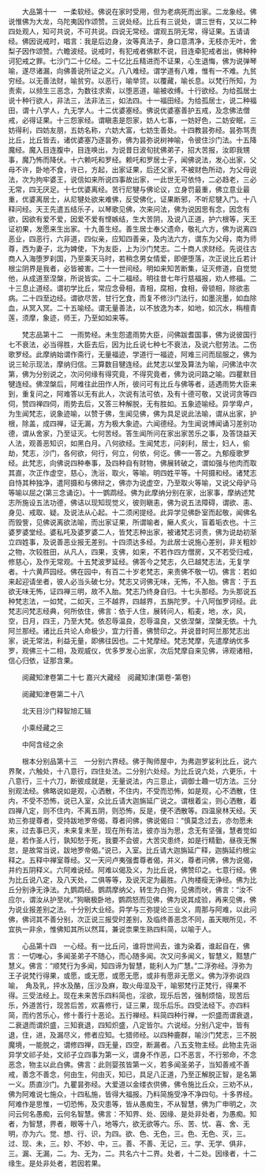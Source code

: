 <!-- { "loadSidebar": true } -->
　　大品第十一　一柔软经。佛说在家时受用，但为老病死而出家。二龙象经。佛说惟佛为大龙，乌陀夷因作颂赞。三说处经。比丘有三说处，谓三世有，又以二种四处观人，知可共说，不可共说。四说无常经。谓观五阴无常，得证果。五请请经。佛因说戒时，唱言：我是后边身，汝等真法子，身口意清净，无枝亦无叶，舍梨子因作颂赞。六瞻波经。说戒时，有犯戒者佛默不说，目连牵犯戒者出，佛种种诃犯戒之罪。七沙门二十亿经。二十亿比丘精进而不证果，心生退悔，佛为说弹琴喻，遂尽诸漏，向佛善说所证之义。八八难经。谓学道有八难，惟有一不难。九贫穷经。以无善法财，喻贫穷。以恶行，喻举贷。以覆藏，喻长息。以梵行所知，为责索，以频生三恶念，为数往求索，以堕恶道，喻被收缚。十行欲经。为给孤居士说十种行欲人，非法三，法非法三，如法四。十一福田经。为给孤居士，说二种福田，谓十八学人，九无学人。十二优婆塞经。佛说优婆塞善护五戒，及念佛法僧戒，必得证果。十三怨家经。谓瞋恚是怨家，妨人七事，一妨好色，二妨安眠，三妨得利，四妨友朋，五妨名称，六妨大富，七妨生善处。十四教昙弥经。昙弥骂责比丘，比丘皆去，诸优婆塞乃逐昙弥，佛为昙弥说树神喻，令彼住沙门法。十五降魔经。魔入目连腹中，目连唤出，为说昔日波旬扰佛弟子，招大苦报，汝即我甥事，魔乃怖而降伏。十六赖吒和罗经。赖吒和罗居士子，闻佛说法，发心出家，父母不许，卧地不食，许已，方起，出家证果，后还父家，不被财色所动，为父母说法，次为拘牢婆王，说信如来所说四事故出家，一此世无可依恃，二必趋老，三必无常，四无厌足。十七优婆离经。苦行尼犍与佛论议，立身罚最重，佛立意业最重，优婆离居士，从尼犍处欲来难佛，反受佛化，证果断邪，不听尼犍入门。十八释问经。天王先遣五结乐子，以琴歌见佛，次来问法，佛为说因思有念，因念有欲，因欲有爱不爱，因爱不爱有悭嫉结，生大苦阴，及说八正道，护六根等，天王证初果，发愿来生出家。十九善生经。善生居士奉父遗命，敬礼六方，佛为说离四恶业，四恶行，六非道，四似亲，应知四善亲，及内法六方，谓东为父母，南为师尊，西为妻子，北为婢使，下为友臣，上为沙门梵志。二十商人求财经。先说往古商人入海堕罗刹国，乃至乘天马时，若稍念男女情爱，即便堕落，次正说比丘若计根尘阴界是我者，必皆被害。二十一世间经。明如来知苦断集，证灭修道，自觉觉他，从成道至涅槃，所说皆实。二十二福经。明往昔七年行慈福报，劝人修福。二十三息止道经。谓初学比丘，常应念骨相，青相，腐相，食相，骨锁相，除欲恚病。二十四至边经。谓欲尽苦，甘行乞食，而复不修沙门法行，如墨浣墨，如血除血，从冥入冥。二十五喻经。谓无量善法，以不放逸为本，如地，如沉水，栴檀青莲，须摩，象迹，师王，乃至如如来等。

　　梵志品第十二　一雨势经。未生怨遣雨势大臣，问佛跋耆国事，佛为说彼国行七不衰法，必当得胜，大臣去后，因为比丘说七种七不衰法，及说六慰劳法。二伤歌罗经。此摩纳始谓作斋行，无量福迹，学道行一福迹，阿难三问而屈服之，佛为说三轮示现法，摩纳归信。三算数目犍连经。此梵志以堂及算法为喻，问佛法中次第，佛为分别说之，次问何缘有得究竟，不得究竟者，佛为说问路之喻。四瞿默目犍连经。佛涅槃后，阿难往此田作人所，彼问可有比丘与佛等者，适遇雨势大臣来到，重复问之，阿难答以无有此人，次说有法可依，及有十德可敬，又说诃贪等四伺，赞四禅四伺，雨势去后，又答三种解脱，无有胜如。五象迹喻经。异学卑卢，为生闻梵志，说象迹喻，以赞于佛，生闻见佛，佛为具足说此法喻，谓从出家，护根，除盖，成四禅，证无漏，方为极大象迹。六闻德经。为生闻说博闻诵习差别功德，谓从舍家，乃至证灭。七何苦经。答生闻所问在家出家苦乐之事，及答饶益天人法，观善恶知识，如黑白月。八何欲经。生闻梵志，问刹利，居士，妇人，偷劫，梵志，沙门，各何欲，何行，何立，何依，何讫。佛一一答之。九郁瘦歌罗经。此梵志，向佛说四种奉事，及四种自有财物，佛展转破之，谓如强与他肉而取其直，次正作虚空，慈心，洗浴，取火，等喻。明四姓平等。十阿摄和经。诸梵志自恃其种独净，遣阿摄和与佛辩之，佛亦为说虚空，乃至取火等喻，又说父母驴马等喻以屈之(第三念诵讫)。十一鹦鹉经。佛为此摩纳分别在家，出家事，摩纳述梵志所施设五法功德，佛诘以现知现觉义，彼则瞋恚，佛为说五法障碍，谓欲、恚、身见、戒取、疑。及说法从心起。十二须闲提经。此异学见佛卧室而起敬，闻佛名而毁訾，见佛说离欲法喻，而出家证果，所谓喻者，癞人炙火，盲着垢衣也。十三婆罗婆堂经。婆私吒及婆罗婆二人，皆梵志种出家，被诸梵志诃责，佛为说劫初渐立四姓事，及说善恶业报无差别。十四须达多经。为此居士说施心差别，非关粗妙之物，次较胜田，从凡人，四果，支佛，如来，不若作四方僧房，又不若受归戒，修慈心，及作无常观。十五梵波罗延经。佛答今之梵志，久已越梵志法，无复学者。十六黄芦园经。佛在园中，有百二十岁老梵志，来责佛不敬一切。佛言：若如来起迎请坐者，彼人必当头破七分。梵志又诃佛无味，无怖，不入胎。佛言：于五欲无味无怖，证四禅三明，故不入胎。梵志乃终身自归。十七头那经。为头那说五种梵志法，一如梵，二如天，三不越界，四越界，五旃陀罗。十八阿伽罗诃经。此梵志问梵志经典，何所依住，佛言：依于人住，展转问人，稻麦，地，水，风，空，日月，四王，乃至大梵。依忍辱温良，忍辱温良，又依涅槃，涅槃无依。十九阿兰那经。诸比丘共论人命极少，宜力行善，佛赞印之。并说昔时阿兰那梵志出家，说无常法，利益无量，即佛往因也。二十梵摩经。梵志梵摩，先遣摩纳优多罗，观佛三十二相，及观威仪，优多罗发心出家，次后梵摩自来见佛，谛观诸相，信心归依，证那含果。

　　阅藏知津卷第二十七
嘉兴大藏经　阅藏知津(第卷-第卷)


　　阅藏知津卷第二十八

　　北天目沙门释智旭汇辑

　　小乘经藏之三

　　中阿含经之余

　　根本分别品第十三　一分别六界经。佛于陶师屋中，为弗迦罗娑利比丘，说六界聚，六触处，十八意行，四住处法。二分别六处经。为比丘说六处，六更乐，十八意行，三十六刀，断彼成就是，无量说法，内三意止，调御士趣一切方法。三分别观法经。佛略说如是观，心洒散，不住内，不受而恐怖，如是观，心不洒散，住内，不受不恐怖，说已入室，众比丘请大迦旃延广说之。谓根着尘，则心洒散，着四禅八定，则不住内，不离五阴，则恐怖，反是，便不洒散等。四温泉林天经。天劝三弥提尊者，受持跋地罗帝偈，尊者问佛，佛说偈曰：“慎莫念过去，亦勿愿未来，过去事已灭，未来复未至，现在所有法，彼亦当为思，念无有坚强，慧者觉如是，若作圣人行，孰知愁于死，我要不会彼，大苦灾患终，如是行精勤，昼夜无懈怠，是故常当说，跋地罗帝偈。”说已，入室。比丘请大迦旃延广释，迦旃延约根尘释之。五释中禅室尊经。又一天问卢夷强耆尊者偈，并义，尊者问佛，佛为说偈，并约五阴释义。六阿难说经。阿难以偈及义，为比丘说，佛赞印之。七意行经。佛为比丘说八定，及八天处，二俱等等，及说灭定为最胜。八拘楼瘦无诤经。佛为比丘分别诤无诤法。九鹦鹉经。鹦鹉摩纳父，转生为白狗，见佛而吠，佛言：“汝不应尔，谓汝从护至吠。”狗瞋极卧地，鹦鹉怒而见佛，佛为说其成验，再来见佛，佛为说业报差别之法。十分别大业经。异学与三弥提论三业义，周那与阿难，以此问佛，佛诃其不善分别，次正说三报受时差别，及临终善恶念不同，虽天眼所见，不宜执一非余，惟佛知其所以然耳，兼说柰果生熟四料简，以喻于人。

　　心品第十四　一心经。有一比丘问，谁将世间去，谁为染着，谁起自在，佛言：一切唯心，多闻圣弟子不随心，而心随多闻。次又问多闻义，智慧义，黠慧广慧义。佛言：“顺梵行为多闻，知四谛为智慧，能利人为广慧。”二浮弥经。浮弥为王子说梵行得果，或愿，或无愿，或愿无愿，或非有愿非无愿义。佛为浮弥说四喻，　角及乳，抨水及酪，压沙及麻，取火毋湿及干，喻邪梵行正梵行，得果不得。三受法经上。现在未来苦乐四料简也，淫欲，现乐后苦，强制烦恼，现苦后乐，外道苦行，现苦后苦，欢喜修行，证三果，现乐后乐。四受法经下。亦四料简，而约苦乐心，修十善行十恶论。五行禅经。料简四种行禅，一炽盛而谓衰退，二衰退而谓炽盛，三知衰退，四知炽盛，八定皆尔。六说经。分别八定中，皆有退，住，进，及漏尽义，修者应知。七猎师经。以四种鹿群，喻沙门梵志，三不脱魔境，一能脱之，谓修四禅，四无量，四空，断漏者。八五支物主经。此物主先诣异学文祁子处，文祁子立四事为第一义，谓身不作恶，口不恶言，不行邪命，不念恶念，物主以此白佛。佛言：此则婴孩皆第一义，若多闻圣弟子，当知善戒不善戒，善念不善念，何由生，何由灭，知已，具足八正道，乃至正解脱正智，是名第一义。质直沙门。九瞿昙弥经。大爱道以金缕衣供佛，佛令施比丘众，三劝不从，佛为阿难说七施众，十四私施，皆得大福报。乃料简施受净不净四句。十多界经。阿难作是思惟，一切恐怖，及灾患等，皆从愚痴生，不从智慧，佛为广申明之，次问云何名愚痴，云何名智慧。佛言：不知界、处、因缘、是处非处者，为愚痴。知者，为智慧，界者，眼等十八，地等六，欲无欲等六。乐、苦、忧、喜、舍、无明，亦为六。觉、想、行、识，为四。欲、色、无色，三。色、无色、灭，三。过、现、未，三。妙、不妙、中，三。善、不善、无记，三。学、无学、俱非，三。漏、无漏，二。为、无为，二。共名六十二界。处者，十二处。因缘者，十二缘生。是处非处者，若因若果。

